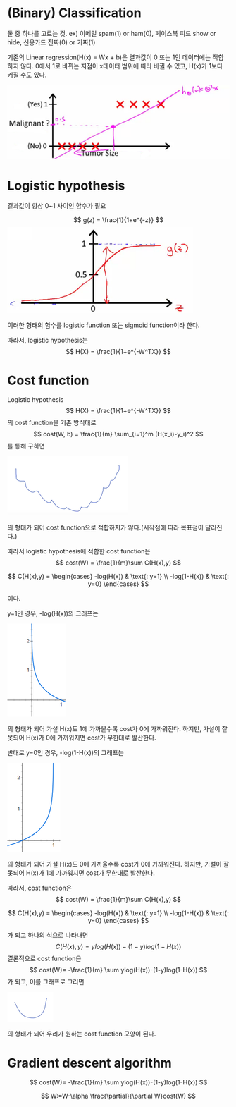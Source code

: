 # (Binary) Classification

둘 중 하나를 고르는 것.
ex) 이메일 spam(1) or ham(0), 페이스북 피드 show or hide, 신용카드 진짜(0) or 가짜(1)

기존의 Linear regression(H(x) = Wx + b)은 결과값이 0 또는 1인 데이터에는 적합하지 않다. 0에서 1로 바뀌는 지점이 x데이터 범위에 따라 바뀔 수 있고, H(x)가 1보다 커질 수도 있다.

![](img\lec05-1.png)

# Logistic hypothesis

결과값이 항상 0~1 사이인 함수가 필요

$$
g(z) = 
\frac{1}{1+e^{-z}}
$$
![](img\lec05-2.png)

이러한 형태의 함수를 logistic function 또는 sigmoid function이라 한다.

따라서, logistic hypothesis는
$$
H(X) = 
\frac{1}{1+e^{-W^TX}}
$$

# Cost function

Logistic hypothesis
$$
H(X) = 
\frac{1}{1+e^{-W^TX}}
$$
의 cost function을 기존 방식대로
$$
cost(W, b) = 
\frac{1}{m} 
\sum_{i=1}^m 
(H(x_i)-y_i)^2
$$
를 통해 구하면

![](img\lec05-3.png)

의 형태가 되어 cost function으로 적합하지가 않다.(시작점에 따라 목표점이 달라진다.)

따라서 logistic hypothesis에 적합한 cost function은
$$
cost(W) =
\frac{1}{m}\sum C(H(x),y)
$$

$$
C(H(x),y) = 
\begin{cases}
-log(H(x))  & \text{: y=1} \\
-log(1-H(x)) & \text{: y=0}
\end{cases}
$$

이다.

y=1인 경우, -log(H(x))의 그래프는

![](img\lec05-4.png)

의 형태가 되어 가설 H(x)도 1에 가까울수록 cost가 0에 가까워진다.
하지만, 가설이 잘못되어 H(x)가 0에 가까워지면 cost가 무한대로 발산한다.

반대로 y=0인 경우, -log(1-H(x))의 그래프는

![](img\lec05-5.png)

의 형태가 되어 가설 H(x)도 0에 가까울수록 cost가 0에 가까워진다.
하지만, 가설이 잘못되어 H(x)가 1에 가까워지면 cost가 무한대로 발산한다.

따라서, cost function은
$$
cost(W) =
\frac{1}{m}\sum C(H(x),y)
$$

$$
C(H(x),y) = 
\begin{cases}
-log(H(x))  & \text{: y=1} \\
-log(1-H(x)) & \text{: y=0}
\end{cases}
$$

가 되고 하나의 식으로 나타내면
$$
C(H(x),y)=ylog(H(x))-(1-y)log(1-H(x))
$$
결론적으로 cost function은
$$
cost(W)=
-\frac{1}{m}
\sum
ylog(H(x))-(1-y)log(1-H(x))
$$
가 되고, 이를 그래프로 그리면

![](img\lec05-6.png)

의 형태가 되어 우리가 원하는 cost function 모양이 된다.

# Gradient descent algorithm

$$
cost(W)=
-\frac{1}{m}
\sum
ylog(H(x))-(1-y)log(1-H(x))
$$

$$
W:=W-\alpha
\frac{\partial}{\partial W}cost(W)
$$
